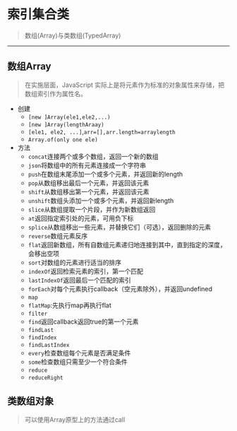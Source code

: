 # 索引集合类
> 数组(Array)与类数组(TypedArray)
---
## 数组Array
> 在实施层面，JavaScript 实际上是将元素作为标准的对象属性来存储，把数组索引作为属性名。
- 创建
	- `[new ]Array(ele1,ele2,...)`
	- `[new ]Array(lengthAraay)`
	- `[ele1, ele2, ...]`,`arr=[],arr.length=arraylength`
	- `Array.of(only one ele)`
- 方法
	- `concat`连接两个或多个数组，返回一个新的数组
	- `json`将数组中的所有元素连接成一个字符串
	- `push`在数组末尾添加一个或多个元素，并返回新的length
	- `pop`从数组移出最后一个元素，并返回该元素
	- `shift`从数组移出第一个元素，并返回该元素
	- `unshift`数组头添加一个或多个元素，并返回新length
	- `slice`从数组提取一个片段，并作为新数组返回
	- `at`返回指定索引处的元素，可用负下标
	- `splice`从数组移出一些元素，并替换它们（可选），返回删除的元素
	- `reverse`数组元素反序
	- `flat`返回新数组，所有自数组元素递归地连接到其中，直到指定的深度，会移出空项
	- `sort`对数组的元素进行适当的排序
	- `indexOf`返回检索元素的索引，第一个匹配
	- `lastIndexOf`返回最后一个匹配的索引
	- `forEach`对每个元素执行callback（空元素除外），并返回undefined
	- `map`
	- `flatMap`:先执行map再执行flat
	- `filter`
	- `find`返回callback返回true的第一个元素
	- `findLast`
	- `findIndex`
	- `findLastIndex`
	- `every`检查数组每个元素是否满足条件
	- `some`检查数组只需至少一个符合条件
	- `reduce`
	- `reduceRight`

## 类数组对象
> 可以使用Array原型上的方法通过call